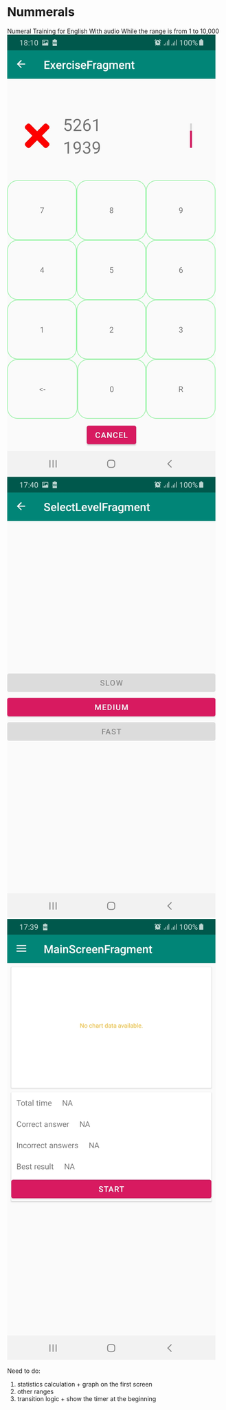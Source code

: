 # Nummerals
Numeral Training for English
With audio
While the range is from 1 to 10,000
![Screenshot](screenshot_0.jpg)
![Screenshot](screenshot_1.jpg)
![Screenshot](screenshot_2.jpg)

Need to do:
  1) statistics calculation + graph on the first screen
  2) other ranges
  3) transition logic + show the timer at the beginning
